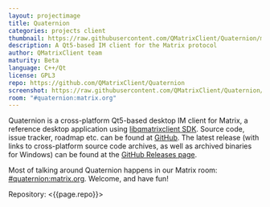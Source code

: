 ```yaml
---
layout: projectimage
title: Quaternion
categories: projects client
thumbnail: https://raw.githubusercontent.com/QMatrixClient/Quaternion/master/quaternion.png
description: A Qt5-based IM client for the Matrix protocol
author: QMatrixClient team
maturity: Beta
language: C++/Qt
license: GPL3
repo: https://github.com/QMatrixClient/Quaternion
screenshot: https://raw.githubusercontent.com/QMatrixClient/Quaternion/master/quaternion.png
room: "#quaternion:matrix.org"
---
```


Quaternion is a cross-platform Qt5-based desktop IM client for Matrix, a reference desktop application using [libqmatrixclient SDK](https://matrix.org/docs/projects/sdk/libqmatrixclient.html). Source code, issue tracker, roadmap etc. can be found at [GitHub](https://github.com/QMatrixClient/Quaternion). The latest release (with links to cross-platform source code archives, as well as archived binaries for Windows) can be found at the [GitHub Releases page](https://github.com/QMatrixClient/Quaternion/releases/latest).

Most of talking around Quaternion happens in our Matrix room: [#quaternion:matrix.org](https://matrix.to/#/#quaternion:matrix.org). Welcome, and have fun!

Repository: <{{page.repo}}>
